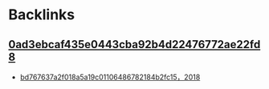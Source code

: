 
# Backlinks
## [0ad3ebcaf435e0443cba92b4d22476772ae22fd8](0ad3ebcaf435e0443cba92b4d22476772ae22fd8.md)
- [bd767637a2f018a5a19c01106486782184b2fc15，2018](bd767637a2f018a5a19c01106486782184b2fc15，2018.md)

